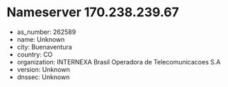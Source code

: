 # Nameserver 170.238.239.67

* as_number: 262589
* name: Unknown
* city: Buenaventura
* country: CO
* organization: INTERNEXA Brasil Operadora de Telecomunicacoes S.A
* version: Unknown
* dnssec: Unknown
